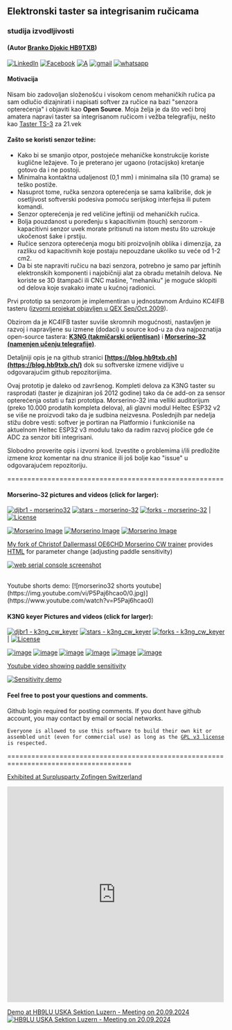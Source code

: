 <!-- # djbr1.github.io -->

## Elektronski taster sa integrisanim ručicama 
### studija izvodljivosti
#### (Autor [Branko Djokic HB9TXB](https://www.qrz.com/db/hb9txb))     
   [![LinkedIn](https://img.shields.io/badge/linkedin-%230077B5.svg?style=for-the-badge&logo=linkedin&logoColor=white)](https://www.linkedin.com/in/brankodjokic/) [![Facebook](https://img.shields.io/badge/Facebook-%231877F2.svg?style=for-the-badge&logo=Facebook&logoColor=white)](https://www.facebook.com/sharer/sharer.php?u=https%3A%2F%2Fblog.djokic.sh%2F&amp;src=sdkprepars)  [![A](https://img.shields.io/badge/X-%23000000.svg?style=for-the-badge&logo=x&label=share%20on%20twitter&logoColor=white&logoSize=auto)](https://twitter.com/intent/tweet?url=https://blog.hb9txb.ch/&text=Electronic%20Keyer%20with%20Integrated%20Load%20Sensor%20Paddles&hashtags=keyer,iambic,paddle,morse,cwkeyer,hb9txb,morsecode) [![gmail](https://img.shields.io/badge/Gmail-D14836?style=for-the-badge&logo=gmail&logoColor=white)](mailto:bdjokic76%40gmail.com) [![whatsapp](https://img.shields.io/badge/WhatsApp-25D366?style=for-the-badge&logo=whatsapp&logoColor=white)](https://wa.me/41797532319)

<!--  [![View site - GH Pages](https://img.shields.io/badge/View_site-GH_Pages-2ea44f?style=for-the-badge)](https://djbr1.github.io/)  
| [![Twitter URL](https://img.shields.io/twitter/follow/djbr)](https://twitter.com/djbr)      

https://www.facebook.com/sharer/sharer.php?u=https%3A%2F%2Fblog.djokic.sh%2F&amp;src=sdkpreparse
-->

#### Motivacija
Nisam bio zadovoljan složenošću i visokom cenom mehaničkih ručica pa sam odlučio dizajnirati i napisati softver za ručice na bazi "senzora opterećenja" i objaviti kao **Open Source**.
Moja želja je da što veći broj amatera napravi taster sa integrisanom ručicom i vežba telegrafiju, nešto kao  [Taster TS-3](https://www.radista.info/morse_keys/morse_key_TS3.jpg) za 21.vek



#### Zašto se koristi senzor težine:
- Kako bi se smanjio otpor, postojeće mehaničke konstrukcije koriste kuglične ležajeve. To je preterano jer ugaono (rotacijsko) kretanje gotovo da i ne postoji.
- Minimalna kontaktna udaljenost (0,1 mm) i minimalna sila (10 grama) se teško postiže.
- Nasuprot tome, ručka senzora opterećenja se sama kalibriše, dok je osetljivost softverski podesiva pomoću serijskog interfejsa ili putem komandi.
- Senzor opterećenja je red veličine jeftiniji od mehaničkih ručica.
- Bolja pouzdanost u poređenju s kapacitivnim (touch) senzorom - kapacitivni senzor uvek morate pritisnuti na istom mestu što uzrokuje ukočenost šake i prstiju.
- Ručice senzora opterećenja mogu biti proizvoljnih oblika i dimenzija, za razliku od kapacitivnih koje postaju nepouzdane ukoliko su veće od 1-2 cm2.
- Da bi ste napraviti ručicu na bazi senzora, potrebno je samo par jeftinih elektronskih komponenti i najobičniji alat za obradu metalnih delova. Ne koriste se 3D štampači ili CNC mašine, "mehaniku" je moguće sklopiti od delova koje svakako imate u kućnoj radionici.

Prvi prototip sa senzorom je implementiran u jednostavnom Arduino KC4IFB tasteru ([izvorni projekat objavljen u QEX Sep/Oct.2009](http://www.arrl.org/files/file/QEX%20Binaries/09_September/9x09_Chapman.zip )).

Obzirom da je KC4IFB taster suviše skromnih mogućnosti, nastavljen je razvoj i napravljene su izmene (dodaci) u source kod-u za dva najpoznatija open-source tastera: **[K3NG (takmičarski orijentisan)](https://github.com/djbr1/k3ng_cw_keyer_LSP)**  i **[Morserino-32 (namenjen učenju telegrafije)](https://github.com/djbr1/Morserino-32_LSP)**.  

Detaljniji opis je na github stranici **[https://blog.hb9txb.ch](https://blog.hb9txb.ch/)** dok su softverske izmene vidljive u odgovarajućim github repozitorijima.

Ovaj prototip je daleko od završenog. Kompleti delova za K3NG taster su rasprodati (taster je dizajniran još 2012 godine) tako da će add-on za sensor opterećenja ostati u fazi prototipa. Morserino-32 ima velliki auditorijum (preko 10.000 prodatih kompleta delova), ali glavni modul Heltec ESP32 v2 se više ne proizvodi tako da je sudbina neizvesna. Poslednjih par nedelja stižu dobre vesti: softver je portiran na Platformio i funkcioniše na aktuelnom Heltec ESP32 v3 modulu tako da radim razvoj pločice gde će ADC za senzor biti integrisani.

Slobodno proverite opis i izvorni kod. Izvestite o problemima i/ili predložite izmene kroz komentar na dnu stranice ili još bolje kao "issue" u odgovarajućem repozitoriju.



======================================================

#### Morserino-32 pictures and videos (click for larger):
[![djbr1 - morserino32](https://img.shields.io/static/v1?label=djbr1&message=morserino-32&color=blue&logo=github)](https://github.com/djbr1/morserino-32 "Go to GitHub repo") [![stars - morserino-32](https://img.shields.io/github/stars/djbr1/morserino-32?style=social)](https://github.com/djbr1/morserino-32) [![forks - morserino-32](https://img.shields.io/github/forks/djbr1/morserino-32?style=social)](https://github.com/djbr1/morserino-32) | [![License](https://img.shields.io/badge/License-GPL-blue)](https://github.com/djbr1/k3ng_cw_keyer/blob/master/LICENSE)




[![Morserino Image](https://raw.githubusercontent.com/djbr1/Morserino-32/master//Documentation/Hardware/IMG_1763_small.JPG?raw=true)](https://raw.githubusercontent.com/djbr1/Morserino-32/master//Documentation/Hardware/IMG_1763.JPG?raw=true)
[![Morserino Image](https://raw.githubusercontent.com/djbr1/Morserino-32/master//Documentation/Hardware/IMG_1812_small.JPG?raw=true)](https://raw.githubusercontent.com/djbr1/Morserino-32/master//Documentation/Hardware/IMG_1812.JPG?raw=true)
[![Morserino Image](https://raw.githubusercontent.com/djbr1/Morserino-32/master//Documentation/Hardware/IMG_1752_small.jpg?raw=true)](https://raw.githubusercontent.com/djbr1/Morserino-32/master//Documentation/Hardware/IMG_1752.JPG?raw=true)



[My fork of Christof Dallermassl OE6CHD Morserino CW trainer](https://github.com/djbr1/morserino32-trainer) provides [HTML](https://github.com/djbr1/morserino32-trainer/blob/main/sensor.html) for parameter change (adjusting paddle sensitivity)

[![web serial console screenshot](https://github.com/djbr1/Morserino-32/blob/master/Documentation/Hardware/sensor.html_small.jpg?raw=true)](https://github.com/djbr1/Morserino-32/blob/master/Documentation/Hardware/sensor.html.jpg?raw=true)

<br>
<!-- TODO:  single lever functionality ie using just one load sensor - preferred by HST competitors.  -->
Youtube shorts demo:
[![morserino32 shorts youtube](https://img.youtube.com/vi/P5Paj6hcao0/0.jpg)](https://www.youtube.com/watch?v=P5Paj6hcao0)







#### K3NG keyer Pictures and videos (click for larger):
 [![djbr1 - k3ng_cw_keyer](https://img.shields.io/static/v1?label=djbr1&message=k3ng_cw_keyer&color=blue&logo=github)](https://github.com/djbr1/k3ng_cw_keyer "Go to GitHub repo") [![stars - k3ng_cw_keyer](https://img.shields.io/github/stars/djbr1/k3ng_cw_keyer?style=social)](https://github.com/djbr1/k3ng_cw_keyer) [![forks - k3ng_cw_keyer](https://img.shields.io/github/forks/djbr1/k3ng_cw_keyer?style=social)](https://github.com/djbr1/k3ng_cw_keyer) | [![License](https://img.shields.io/badge/License-GPL-blue)](https://github.com/djbr1/k3ng_cw_keyer/blob/master/LICENSE)<br>

<!--[![image](https://github.com/djbr1/k3ng_cw_keyer/blob/master/k3ng_keyer/ADC_CS1237/resized/IMG_1637.JPG?raw=true)](https://github.com/djbr1/k3ng_cw_keyer/blob/master/k3ng_keyer/ADC_CS1237/IMG_1637.JPG?raw=true)  -->
[![image](https://github.com/djbr1/k3ng_cw_keyer/blob/master/k3ng_keyer/ADC_CS1237/resized/IMG_1637-EDIT.jpg?raw=true)](https://github.com/djbr1/k3ng_cw_keyer/blob/master/k3ng_keyer/ADC_CS1237/IMG_1637.JPG?raw=true) 
[![image](https://github.com/djbr1/k3ng_cw_keyer/blob/master/k3ng_keyer/ADC_CS1237/resized/k3ng_keyer_nano_cs1237.sch_2024-09-17.png?raw=true)](https://github.com/djbr1/k3ng_cw_keyer/blob/master/k3ng_keyer/ADC_CS1237/k3ng_keyer_nano_cs1237.sch_2024-09-17.png?raw=true)
[![image](https://github.com/djbr1/k3ng_cw_keyer/blob/master/k3ng_keyer/ADC_CS1237/resized/nano_cs1237_keyer_k3ng_bb.png?raw=true)](https://github.com/djbr1/k3ng_cw_keyer/blob/master/k3ng_keyer/ADC_CS1237/nano_cs1237_keyer_k3ng_bb.png?raw=true)
[![image](https://github.com/djbr1/k3ng_cw_keyer/blob/master/k3ng_keyer/ADC_CS1237/resized/IMG_1737-EDIT.jpg?raw=true)](https://github.com/djbr1/k3ng_cw_keyer/blob/master/k3ng_keyer/ADC_CS1237/IMG_1737-EDIT.jpg?raw=true) 
[![image](https://github.com/djbr1/k3ng_cw_keyer/blob/master/k3ng_keyer/ADC_CS1237/resized/Screenshot_2024-09-17_at_18.34.58.jpg?raw=true)](https://github.com/djbr1/k3ng_cw_keyer/blob/master/k3ng_keyer/ADC_CS1237/Screenshot_2024-09-17_at_18.34.58.jpg?raw=true)
[![image](https://github.com/djbr1/k3ng_cw_keyer/blob/master/k3ng_keyer/ADC_CS1237/resized/IMG_1344.JPG?raw=true)](https://github.com/djbr1/k3ng_cw_keyer/blob/master/k3ng_keyer/ADC_CS1237/IMG_1344.JPG?raw=true)

 <!--   ![](https://github.com/djbr1/k3ng_cw_keyer/blob/master/k3ng_keyer/ADC_CS1237/IMG_1330.JPG?raw=true)  -->
 <!--   ![](https://github.com/djbr1/k3ng_cw_keyer/blob/master/k3ng_keyer/ADC_CS1237/IMG_1329.JPG?raw=true)  -->
<!--    ![](https://github.com/djbr1/k3ng_cw_keyer/blob/master/k3ng_keyer/ADC_CS1237/IMG_1344.JPG?raw=true)  -->




[Youtube video showing paddle sensitivity](https://www.youtube.com/watch?v=UNnNl10UAn8)

[![Sensitivity demo](https://img.youtube.com/vi/UNnNl10UAn8/0.jpg)](https://www.youtube.com/watch?v=UNnNl10UAn8)

#### Feel free to post your questions and comments.
Github login required for posting comments. If you dont have github account, you may contact by email or social networks.
<script src="https://utteranc.es/client.js"
        repo="djbr1/djbr1.github.io"
        issue-term="pathname"
        theme="github-light"
        crossorigin="anonymous"
        async>
</script>

`Everyone is allowed to use this software to build their own kit or assembled unit (even for commercial use) as long as the `[`GPL v3 license`](https://github.com/djbr1/k3ng_cw_keyer/blob/master/LICENSE)` is respected.`

=====================================================================================

[Exhibited at Surplusparty Zofingen Switzerland](https://www.facebook.com/photo/?fbid=8925310450834424&set=a.161506880548202)
<iframe src="https://www.facebook.com/plugins/post.php?href=https%3A%2F%2Fwww.facebook.com%2Fbranko.djokic.3%2Fposts%2Fpfbid025Q9LoAPCpsiQWPDDYp6zj8ZT96pvEUVKRWWTM4j9gr5fbb1omou72AvDnHHzjWKjl&show_text=true&width=500" width="500" height="498" style="border:none;overflow:hidden" scrolling="no" frameborder="0" allowfullscreen="true" allow="autoplay; clipboard-write; encrypted-media; picture-in-picture; web-share"></iframe>

[Demo at HB9LU USKA Sektion Luzern - Meeting on 20.09.2024](https://hb9lu.ch/rueckblick-zum-hb9lu-stammabend-vom-20-09-2024/)
[![HB9LU USKA Sektion Luzern - Meeting on 20.09.2024](https://hb9lu.ch/wp-content/uploads/2024/09/HB9LU-2024-09-20-019-1024x768.jpg)](https://hb9lu.ch/rueckblick-zum-hb9lu-stammabend-vom-20-09-2024/)

